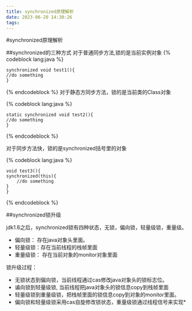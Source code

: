 ```yaml
---
title: synchronized原理解析
date: 2023-06-20 14:30:26
tags:
---
```


#synchronized原理解析

##synchronized的三种方式
对于普通同步方法,锁的是当前实例对象
{% codeblock  lang:java   %}

    synchronized void test1(){
    //do something
    }
{% endcodeblock %}
对于静态方同步方法，锁的是当前类的Class对象

{% codeblock  lang:java   %}

    static synchronized void test2(){
    //do something
    }

{% endcodeblock %}

对于同步方法快，锁的是synchronized括号里的对象

{% codeblock  lang:java   %}

    void test3(){
	synchronized(this){
		//do something	
	}
    }

{% endcodeblock %}

##synchronized锁升级

jdk1.6之后，synchronized锁有四种状态，无锁，偏向锁，轻量级锁，重量级。

- 偏向锁： 存在java对象头里面。
- 轻量级锁：存在当前线程的栈帧里面
- 重量级锁： 存在当前对象的monitor对象里面

锁升级过程：
- 无锁状态到偏向锁，当前线程通过cas修改java对象头的锁标志位。
- 谝向锁到轻量级锁, 当前线程把java对象头的锁信息copy到栈帧里面
- 轻量级锁到重量级锁，把栈帧里面的锁信息copy到对象的monitor里面。
- 偏向锁和轻量级锁采用cas自旋修改锁状态，重量级锁通过线程信号来实现*
